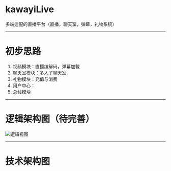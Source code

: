 # kawayiLive
多端适配的直播平台（直播，聊天室，弹幕，礼物系统）  

***
# 初步思路
  1. 视频模块：直播编解码，弹幕加载  
  2. 聊天室模块：多人了聊天室  
  3. 礼物模块：充值与消费  
  4. 用户中心：  
  4. 总线模块  
 ***
# 逻辑架构图（待完善）
![逻辑视图](https://www.processon.com/view/link/5c83a123e4b0f88919a77eb0)

***
# 技术架构图
  
